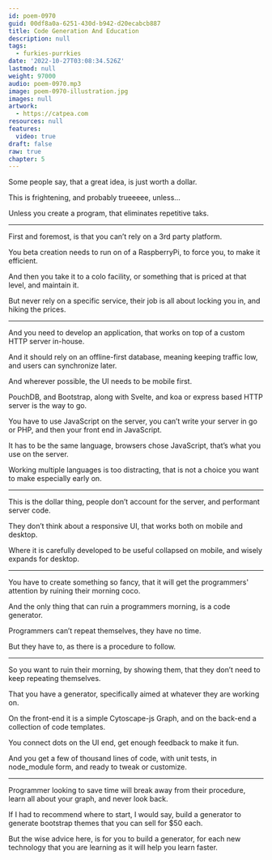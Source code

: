 ```yaml
---
id: poem-0970
guid: 00df8a0a-6251-430d-b942-d20ecabcb887
title: Code Generation And Education
description: null
tags:
  - furkies-purrkies
date: '2022-10-27T03:08:34.526Z'
lastmod: null
weight: 97000
audio: poem-0970.mp3
image: poem-0970-illustration.jpg
images: null
artwork:
  - https://catpea.com
resources: null
features:
  video: true
draft: false
raw: true
chapter: 5
---
```


Some people say, that a great idea,
is just worth a dollar.

This is frightening,
and probably trueeeee, unless…

Unless you create a program,
that eliminates repetitive taks.

---

First and foremost,
is that you can’t rely on a 3rd party platform.

You beta creation needs to run on of a RaspberryPi,
to force you, to make it efficient.

And then you take it to a colo facility,
or something that is priced at that level, and maintain it.

But never rely on a specific service,
their job is all about locking you in, and hiking the prices.

---

And you need to develop an application,
that works on top of a custom HTTP server in-house.

And it should rely on an offline-first database,
meaning keeping traffic low, and users can synchronize later.

And wherever possible,
the UI needs to be mobile first.

PouchDB, and Bootstrap, along with Svelte,
and koa or express based HTTP server is the way to go.

You have to use JavaScript on the server,
you can’t write your server in go or PHP, and then your front end in JavaScript.

It has to be the same language,
browsers chose JavaScript, that’s what you use on the server.

Working multiple languages is too distracting,
that is not a choice you want to make especially early on.

---

This is the dollar thing,
people don’t account for the server, and performant server code.

They don’t think about a responsive UI,
that works both on mobile and desktop.

Where it is carefully developed to be useful collapsed on mobile,
and wisely expands for desktop.

---

You have to create something so fancy,
that it will get the programmers' attention by ruining their morning coco.

And the only thing that can ruin a programmers morning,
is a code generator.

Programmers can’t repeat themselves,
they have no time.

But they have to,
as there is a procedure to follow.

---

So you want to ruin their morning,
by showing them, that they don’t need to keep repeating themselves.

That you have a generator,
specifically aimed at whatever they are working on.

On the front-end it is a simple Cytoscape-js Graph,
and on the back-end a collection of code templates.

You connect dots on the UI end,
get enough feedback to make it fun.

And you get a few of thousand lines of code,
with unit tests, in node_module form, and ready to tweak or customize.

---

Programmer looking to save time will break away from their procedure,
learn all about your graph, and never look back.

If I had to recommend where to start, I would say,
build a generator to generate bootstrap themes that you can sell for $50 each.

But the wise advice here, is for you to build a generator,
for each new technology that you are learning as it will help you learn faster.
